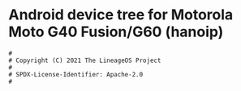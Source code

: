 # Android device tree for Motorola Moto G40 Fusion/G60 (hanoip)

```
#
# Copyright (C) 2021 The LineageOS Project
#
# SPDX-License-Identifier: Apache-2.0
#
```
